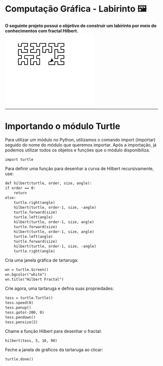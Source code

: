 # Computação Gráfica - Labirinto 🖼️

<f2 align = "left"> **O seguinte projeto possui o objetivo de construir um labirinto por meio de conhecimentos com fractal Hilbert.**</f2> 
<img src="labirinto.gif" align="center"/>
<hr> </hr>

# Importando o módulo Turtle
<p>Para utilizar um módulo no Python, utilizamos o comando import (importar) seguido do nome do módulo que queremos importar. Após a importação, já podemos utilizar todos os objetos e funções que o módulo disponibiliza.<p>   
  
    import turtle
<p>Para definir uma função para desenhar a curva de Hilbert recursivamente, use:<p>   
  
    def hilbert(turtle, order, size, angle):
    if order == 0:
        return
    else:
        turtle.right(angle)
        hilbert(turtle, order-1, size, -angle)
        turtle.forward(size)
        turtle.left(angle)
        hilbert(turtle, order-1, size, angle)
        turtle.forward(size)
        hilbert(turtle, order-1, size, angle)
        turtle.left(angle)
        turtle.forward(size)
        hilbert(turtle, order-1, size, -angle)
        turtle.right(angle)
  
<p> Cria uma janela gráfica de tartaruga: </p>

    wn = turtle.Screen()
    wn.bgcolor("white")
    wn.title("Hilbert Fractal")

<p> Crie agora, uma tartaruga e defina suas propriedades:</p>
  
    tess = turtle.Turtle()
    tess.speed(0)
    tess.penup()
    tess.goto(-200, 0)
    tess.pendown()
    tess.pensize(2)

<p> Chame a função Hilbert para desenhar o fractal:</p>

    hilbert(tess, 5, 10, 90)

<p> Feche a janela de gráficos da tartaruga ao clicar:</p>

    turtle.done()
